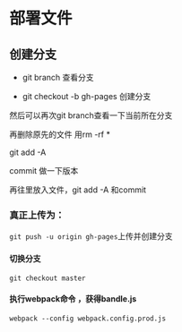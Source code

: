 # 部署文件

## 创建分支

- git branch   查看分支

- git checkout -b gh-pages 创建分支

然后可以再次git branch查看一下当前所在分支

再删除原先的文件 用rm -rf *

git add -A

commit 做一下版本

再往里放入文件，git add -A 和commit

### 真正上传为：
` git push -u origin gh-pages `上传并创建分支


#### 切换分支

`git checkout master`

#### 执行webpack命令 ，获得bandle.js

`webpack --config webpack.config.prod.js`
